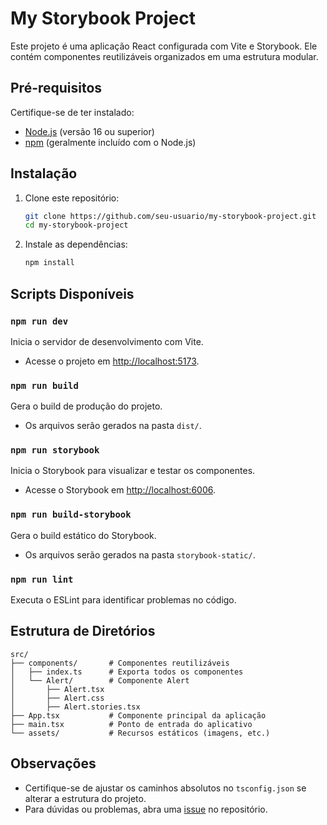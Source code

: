 # My Storybook Project

Este projeto é uma aplicação React configurada com Vite e Storybook. Ele contém componentes reutilizáveis organizados em uma estrutura modular.

## Pré-requisitos

Certifique-se de ter instalado:

- [Node.js](https://nodejs.org/) (versão 16 ou superior)
- [npm](https://www.npmjs.com/) (geralmente incluído com o Node.js)

## Instalação

1. Clone este repositório:

   ```bash
   git clone https://github.com/seu-usuario/my-storybook-project.git
   cd my-storybook-project
   ```

2. Instale as dependências:
   ```bash
   npm install
   ```

## Scripts Disponíveis

### `npm run dev`

Inicia o servidor de desenvolvimento com Vite.

- Acesse o projeto em [http://localhost:5173](http://localhost:5173).

### `npm run build`

Gera o build de produção do projeto.

- Os arquivos serão gerados na pasta `dist/`.

### `npm run storybook`

Inicia o Storybook para visualizar e testar os componentes.

- Acesse o Storybook em [http://localhost:6006](http://localhost:6006).

### `npm run build-storybook`

Gera o build estático do Storybook.

- Os arquivos serão gerados na pasta `storybook-static/`.

### `npm run lint`

Executa o ESLint para identificar problemas no código.

## Estrutura de Diretórios

```
src/
├── components/       # Componentes reutilizáveis
│   ├── index.ts      # Exporta todos os componentes
│   └── Alert/        # Componente Alert
│       ├── Alert.tsx
│       ├── Alert.css
│       ├── Alert.stories.tsx
├── App.tsx           # Componente principal da aplicação
├── main.tsx          # Ponto de entrada do aplicativo
└── assets/           # Recursos estáticos (imagens, etc.)
```

## Observações

- Certifique-se de ajustar os caminhos absolutos no `tsconfig.json` se alterar a estrutura do projeto.
- Para dúvidas ou problemas, abra uma [issue](https://github.com/seu-usuario/my-storybook-project/issues) no repositório.
